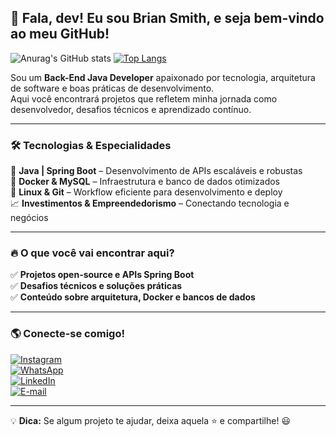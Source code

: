 ## 🚀 Fala, dev! Eu sou Brian Smith, e seja bem-vindo ao meu GitHub!  
![Anurag's GitHub stats](https://github-readme-stats.vercel.app/api?username=Brian5m1th&show_icons=true&theme=transparent)
[![Top Langs](https://github-readme-stats.vercel.app/api/top-langs/?username=Brian5m1th)](https://github.com/anuraghazra/github-readme-stats)


Sou um **Back-End Java Developer** apaixonado por tecnologia, arquitetura de software e boas práticas de desenvolvimento.  
Aqui você encontrará projetos que refletem minha jornada como desenvolvedor, desafios técnicos e aprendizado contínuo.  

---

### 🛠️ Tecnologias & Especialidades  
🚀 **Java | Spring Boot** – Desenvolvimento de APIs escaláveis e robustas  
🐳 **Docker & MySQL** – Infraestrutura e banco de dados otimizados  
🐧 **Linux & Git** – Workflow eficiente para desenvolvimento e deploy  
📈 **Investimentos & Empreendedorismo** – Conectando tecnologia e negócios  

---

### 🔥 O que você vai encontrar aqui?  
✅ **Projetos open-source e APIs Spring Boot**  
✅ **Desafios técnicos e soluções práticas**  
✅ **Conteúdo sobre arquitetura, Docker e bancos de dados**  

---

### 🌎 Conecte-se comigo!  
[![Instagram](https://img.shields.io/badge/Instagram-000?style=for-the-badge&logo=instagram&logoColor=E4405F)](https://www.instagram.com/brian5mth?igsh=NDZwMGIxOXM0NmZ0)  
[![WhatsApp](https://img.shields.io/badge/WhatsApp-000?style=for-the-badge&logo=whatsapp&logoColor=25D366)](https://wa.me/5573981260738)  
[![LinkedIn](https://img.shields.io/badge/LinkedIn-000?style=for-the-badge&logo=linkedin&logoColor=0A66C2)](https://www.linkedin.com/in/seu-perfil)  
[![E-mail](https://img.shields.io/badge/Email-000?style=for-the-badge&logo=gmail&logoColor=EA4335)](mailto:seuemail@gmail.com)  

---

💡 **Dica:** Se algum projeto te ajudar, deixa aquela ⭐ e compartilhe! 😃  
